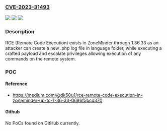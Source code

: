 ### [CVE-2023-31493](https://cve.mitre.org/cgi-bin/cvename.cgi?name=CVE-2023-31493)
![](https://img.shields.io/static/v1?label=Product&message=n%2Fa&color=blue)
![](https://img.shields.io/static/v1?label=Version&message=n%2Fa&color=blue)
![](https://img.shields.io/static/v1?label=Vulnerability&message=n%2Fa&color=brighgreen)

### Description

RCE (Remote Code Execution) exists in ZoneMinder through 1.36.33 as an attacker can create a new .php log file in language folder, while executing a crafted payload and escalate privileges allowing execution of any commands on the remote system.

### POC

#### Reference
- https://medium.com/@dk50u1/rce-remote-code-execution-in-zoneminder-up-to-1-36-33-0686f5bcd370

#### Github
No PoCs found on GitHub currently.

